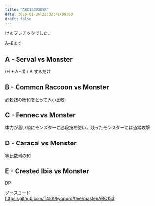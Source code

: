 ```yaml
---
title: "ABC153の解説"
date: 2020-01-26T22:32:42+09:00
draft: false
---
```


けもフレチックでした．

A~Eまで

## A - Serval vs Monster
(H + A - 1) / A するだけ

## B - Common Raccoon vs Monster
必殺技の総和をとって大小比較

## C - Fennec vs Monster
体力が高い順にモンスターに必殺技を使い，残ったモンスターには通常攻撃

## D - Caracal vs Monster
等比数列の和

## E - Crested Ibis vs Monster
DP

ソースコード<br>
https://github.com/T45K/kyopuro/tree/master/ABC153
